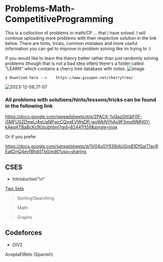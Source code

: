 # Problems-Math-CompetitiveProgramming
This is a colloction of problems in math/CP ... that i have solved. I will continue uploading more problems with their respective solution in the link below. There are hints, tricks, common mistakes and more useful information you can get to improve in problem solving like im trying to :)

If you would like to learn the theory better rather than just randomly solving problems (though that is not a bad idea often) there's a folder called "LEARN" which contains a cherry tree database with notes.
![image](https://github.com/SamC4r/Problems-Math-CompetitiveProgramming/assets/75754683/ab3807d5-2fd3-4c5e-af0f-d7efa0744865)

```
$ Download here -->    https://www.giuspen.net/cherrytree/
```

![2023-12-08_17-07](https://github.com/SamC4r/Problems-Math-CompetitiveProgramming/assets/75754683/de62435b-2eca-49d9-a3c1-c9102ae06063)


### All problems with solutions/hints/lessons/tricks can be found in the following link

https://docs.google.com/spreadsheets/d/e/2PACX-1vQazGttQiF0F-jSMFU02DnwLrAeUaNPwcCQvqEVWgDfl-woWbNYhAs9FSmsWMH0Y-kAeq4TBaBcKc9I/pubhtml?gid=824411159&single=true

Or if you prefer

https://docs.google.com/spreadsheets/d/1V04xGY939iAUGmB1DfSaiTfacREa62nQ4evfBhddTb0/edit?usp=sharing

CSES
----------------------

- Introduction"\n"

[Two Sets](https://github.com/SamC4r/Problems-Math-CompetitiveProgramming/blob/main/BASIC/two_sets.cpp)

> Sorting/Searching

> Math


> Graphs


Codeforces
----------------
- DIV2



AceptaElReto (Spanish)





